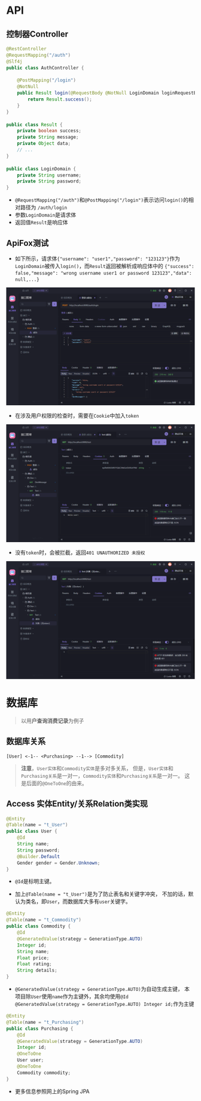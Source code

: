 # API

## 控制器Controller

```java
@RestController
@RequestMapping("/auth")
@Slf4j
public class AuthController {

    @PostMapping("/login")
    @NotNull
    public Result login(@RequestBody @NotNull LoginDomain loginRequestBody, HttpServletResponse response) {
        return Result.success();
    }
}

public class Result {
    private boolean success;
    private String message;
    private Object data;
    // ...
}

public class LoginDomain {
    private String username;
    private String password;
}
```

- `@RequestMapping("/auth")`和`@PostMapping("/login")`表示访问`login()`的相对路径为
`/auth/login`
- 参数`LoginDomain`是请求体
- 返回值`Result`是响应体

## ApiFox测试

- 如下所示，请求体`{"username": "user1","password": "123123"}`作为`LoginDomain`被传入`login()`，而`Result`返回被解析成响应体中的
`{"success": false,"message": "wrong username user1 or password 123123","data": null,...}`

![img.png](api-fox-login.png)

- 在涉及用户权限的检查时，需要在`Cookie`中加入`token`

![img.png](api-fox-token.png)

- 没有`token`时，会被拦截，返回`401 UNAUTHORIZED 未授权`

![img.png](api-fox-no-token.png)

# 数据库

> 以用**户查询消费记录**为例子

## 数据库关系

    [User] <-1-- <Purchasing> --1--> [Commodity]

> **注意**，`User实体`和`Commodity实体`是多对多关系，
> 但是，`User实体`和`Purchasing关系`是一对一，`Commodity实体`和`Purchasing关系`是一对一。
> 这是后面的`@OneToOne`的由来。

## Access 实体Entity/关系Relation类实现



```java
@Entity
@Table(name = "t_User")
public class User {
    @Id
    String name;
    String password;
    @Builder.Default
    Gender gender = Gender.Unknown;
}
```

- `@Id`是标明主键。

- 加上`@Table(name = "t_User")`是为了防止表名和关键字冲突，
不加的话，默认为类名，即`User`，而数据库大多有`user`关键字。

```java
@Entity
@Table(name = "t_Commodity")
public class Commodity {
    @Id
    @GeneratedValue(strategy = GenerationType.AUTO)
    Integer id;
    String name;
    Float price;
    Float rating;
    String details;
}
```

- `@GeneratedValue(strategy = GenerationType.AUTO)`为自动生成主键，
本项目除`User`使用`name`作为主键外，其余均使用`@Id @GeneratedValue(strategy = GenerationType.AUTO) Integer id;`作为主键

```java
@Entity
@Table(name = "t_Purchasing")
public class Purchasing {
    @Id
    @GeneratedValue(strategy = GenerationType.AUTO)
    Integer id;
    @OneToOne
    User user;
    @OneToOne
    Commodity commodity;
}
```

- 更多信息参照网上的Spring JPA
